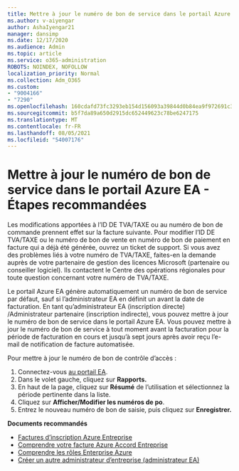 ```yaml
---
title: Mettre à jour le numéro de bon de service dans le portail Azure EA - Étapes recommandées
ms.author: v-aiyengar
author: AshaIyengar21
manager: dansimp
ms.date: 12/17/2020
ms.audience: Admin
ms.topic: article
ms.service: o365-administration
ROBOTS: NOINDEX, NOFOLLOW
localization_priority: Normal
ms.collection: Adm_O365
ms.custom:
- "9004166"
- "7290"
ms.openlocfilehash: 160cdafd73fc3293eb154d156093a39844d0b84ea9f972691c3630693d720b38
ms.sourcegitcommit: b5f7da89a650d2915dc652449623c78be6247175
ms.translationtype: MT
ms.contentlocale: fr-FR
ms.lasthandoff: 08/05/2021
ms.locfileid: "54007176"
---
```

# <a name="update-po-number-in-azure-ea-portal---recommended-steps"></a>Mettre à jour le numéro de bon de service dans le portail Azure EA - Étapes recommandées

Les modifications apportées à l’ID DE TVA/TAXE ou au numéro de bon de commande prennent effet sur la facture suivante. Pour modifier l’ID DE TVA/TAXE ou le numéro de bon de vente en numéro de bon de paiement en facture qui a déjà été générée, ouvrez un ticket de support. Si vous avez des problèmes liés à votre numéro de TVA/TAXE, faites-en la demande auprès de votre partenaire de gestion des licences Microsoft (partenaire ou conseiller logiciel). Ils contactent le Centre des opérations régionales pour toute question concernant votre numéro de TVA/TAXE. 

Le portail Azure EA génère automatiquement un numéro de bon de service par défaut, sauf si l’administrateur EA en définit un avant la date de facturation. En tant qu’administrateur EA (inscription directe) /Administrateur partenaire (inscription indirecte), vous pouvez mettre à jour le numéro de bon de service dans le portail Azure EA. Vous pouvez mettre à jour le numéro de bon de service à tout moment avant la facturation pour la période de facturation en cours et jusqu’à sept jours après avoir reçu l’e-mail de notification de facture automatisée.    

Pour mettre à jour le numéro de bon de contrôle d’accès :

1. Connectez-vous [au portail EA](https://ea.azure.com/).
1. Dans le volet gauche, cliquez sur **Rapports.**
1. En haut de la page, cliquez sur **Résumé** de l’utilisation et sélectionnez la période pertinente dans la liste.
1. Cliquez sur **Afficher/Modifier les numéros de po**.
1. Entrez le nouveau numéro de bon de saisie, puis cliquez sur **Enregistrer.**

**Documents recommandés** 

- [Factures d’inscription Azure Entreprise](https://docs.microsoft.com/azure/billing/billing-ea-portal-enrollment-invoices) 
- [Comprendre votre facture Azure Accord Entreprise](https://docs.microsoft.com/azure/billing/billing-understand-your-bill-ea)  
- [Comprendre les rôles Enterprise Azure](https://docs.microsoft.com/azure/billing/billing-understand-your-bill-ea) 
- [Créer un autre administrateur d’entreprise (administrateur EA)](https://docs.microsoft.com/azure/cost-management-billing/manage/ea-portal-administration#create-another-enterprise-administrator) 
